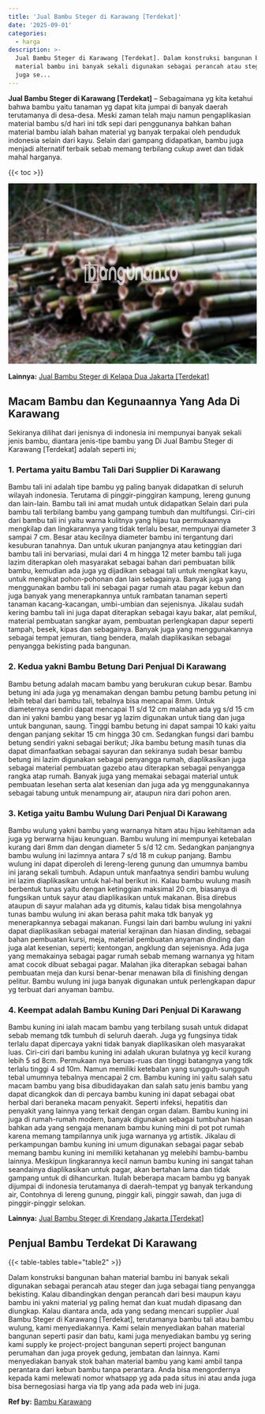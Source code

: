 ```yaml
---
title: 'Jual Bambu Steger di Karawang [Terdekat]'
date: '2025-09-01'
categories:
  - harga
description: >-
  Jual Bambu Steger di Karawang [Terdekat]. Dalam konstruksi bangunan bahan
  material bambu ini banyak sekali digunakan sebagai perancah atau steger dan
  juga se...
---
```


**Jual Bambu Steger di Karawang \[Terdekat\]** – Sebagaimana yg kita ketahui bahwa bambu yaitu tanaman yg dapat kita jumpai di banyak daerah terutamanya di desa-desa. Meski zaman telah maju namun pengaplikasian material bambu s/d hari ini tdk sepi dari penggunanya bahkan bahan material bambu ialah bahan material yg banyak terpakai oleh penduduk indonesia selain dari kayu. Selain dari gampang didapatkan, bambu juga menjadi alternatif terbaik sebab memang terbilang cukup awet dan tidak mahal harganya.

{{< toc >}}

![Jual Bambu Steger di Karawang [Terdekat]](/images/jual-bambu-tali-14.png)

**Lainnya:** [Jual Bambu Steger di Kelapa Dua Jakarta \[Terdekat\]](https://bambu.bangunan.co/jual-bambu-steger-di-kelapa-dua-jakarta-terdekat/)

## Macam Bambu dan Kegunaannya Yang Ada Di Karawang

Sekiranya dilihat dari jenisnya di indonesia ini mempunyai banyak sekali jenis bambu, diantara jenis-tipe bambu yang Di Jual Bambu Steger di Karawang \[Terdekat\] adalah seperti ini;

### 1\. Pertama yaitu Bambu Tali Dari Supplier Di Karawang

Bambu tali ini adalah tipe bambu yg paling banyak didapatkan di seluruh wilayah indonesia. Terutama di pinggir-pinggiran kampung, lereng gunung dan lain-lain. Bambu tali ini amat mudah untuk didapatkan Selain dari pula bambu tali terbilang bambu yang gampang tumbuh dan multifungsi. Ciri-ciri dari bambu tali ini yaitu warna kulitnya yang hijau tua permukaannya mengkilap dan lingkarannya yang tidak terlalu besar, mempunyai diameter 3 sampai 7 cm. Besar atau kecilnya diameter bambu ini tergantung dari kesuburan tanahnya. Dan untuk ukuran panjangnya atau ketinggian dari bambu tali ini bervariasi, mulai dari 4 m hingga 12 meter bambu tali juga lazim diterapkan oleh masyarakat sebagai bahan dari pembuatan bilik bambu, kemudian ada juga yg dijadikan sebagai tali untuk mengikat kayu, untuk mengikat pohon-pohonan dan lain sebagainya. Banyak juga yang menggunakan bambu tali ini sebagai pagar rumah atau pagar kebun dan juga banyak yang menerapkannya untuk rambatan tanaman seperti tanaman kacang-kacangan, umbi-umbian dan sejenisnya. Jikalau sudah kering bambu tali ini juga dapat diterapkan sebagai kayu bakar, alat pemikul, material pembuatan sangkar ayam, pembuatan perlengkapan dapur seperti tampah, besek, kipas dan sebagainya. Banyak juga yang menggunakannya sebagai tempat jemuran, tiang bendera, malah diaplikasikan sebagai penyangga bekisting pada bangunan.

### 2\. Kedua yakni Bambu Betung Dari Penjual Di Karawang

Bambu betung adalah macam bambu yang berukuran cukup besar. Bambu betung ini ada juga yg menamakan dengan bambu petung bambu petung ini lebih tebal dari bambu tali, tebalnya bisa mencapai 8mm. Untuk diameternya sendiri dapat mencapai 11 s/d 12 cm malahan ada yg s/d 15 cm dan ini yakni bambu yang besar yg lazim digunakan untuk tiang dan juga untuk bangunan, saung. Tinggi bambu betung ini dapat sampai 10 kaki yaitu dengan panjang sekitar 15 cm hingga 30 cm. Sedangkan fungsi dari bambu betung sendiri yakni sebagai berikut; Jika bambu betung masih tunas dia dapat dimanfaatkan sebagai sayuran dan sekiranya sudah besar bambu betung ini lazim digunakan sebagai penyangga rumah, diaplikasikan juga sebagai material pembuatan gazebo atau diterapkan sebagai penyangga rangka atap rumah. Banyak juga yang memakai sebagai material untuk pembuatan lesehan serta alat kesenian dan juga ada yg menggunakannya sebagai tabung untuk menampung air, ataupun nira dari pohon aren.

### 3\. Ketiga yaitu Bambu Wulung Dari Penjual Di Karawang

Bambu wulung yakni bambu yang warnanya hitam atau hijau kehitaman ada juga yg berwarna hijau keunguan. Bambu wulung ini mempunyai ketebalan kurang dari 8mm dan dengan diameter 5 s/d 12 cm. Sedangkan panjangnya bambu wulung ini lazimnya antara 7 s/d 18 m cukup panjang. Bambu wulung ini dapat diperoleh di lereng-lereng gunung dan umumnya bambu ini jarang sekali tumbuh. Adapun untuk manfaatnya sendiri bambu wulung ini lazim diaplikasikan untuk hal-hal berikut ini. Kalau bambu wulung masih berbentuk tunas yaitu dengan ketinggian maksimal 20 cm, biasanya di fungsikan untuk sayur atau diaplikasikan untuk makanan. Bisa direbus ataupun di sayur malahan ada yg ditumis, kalau tidak bisa mengolahnya tunas bambu wulung ini akan berasa pahit maka tdk banyak yg menerapkannya sebagai makanan. Fungsi lain dari bambu wulung ini yakni dapat diaplikasikan sebagai material kerajinan dan hiasan dinding, sebagai bahan pembuatan kursi, meja, material pembuatan anyaman dinding dan juga alat kesenian, seperti; kentongan, angklung dan sejenisnya. Ada juga yang memakainya sebagai pagar rumah sebab memang warnanya yg hitam amat cocok dibuat sebagai pagar. Malahan jika diterapkan sebagai bahan pembuatan meja dan kursi benar-benar menawan bila di finishing dengan pelitur. Bambu wulung ini juga banyak digunakan untuk perlengkapan dapur yg terbuat dari anyaman bambu.

### 4\. Keempat adalah Bambu Kuning Dari Penjual Di Karawang

Bambu kuning ini ialah macam bambu yang terbilang susah untuk didapat sebab memang tdk tumbuh di seluruh daerah. Juga yg fungsinya tidak terlalu dapat dipercaya yakni tidak banyak diaplikasikan oleh masyarakat luas. Ciri-ciri dari bambu kuning ini adalah ukuran bulatnya yg kecil kurang lebih 5 sd 8cm. Permukaan nya beruas-ruas dan tinggi batangnya yang tdk terlalu tinggi 4 sd 10m. Namun memiliki ketebalan yang sungguh-sungguh tebal umumnya tebalnya mencapai 2 cm. Bambu kuning ini yaitu salah satu macam bambu yang bisa dibudidayakan dan salah satu jenis bambu yang dapat dicangkok dan di percaya bambu kuning ini dapat sebagai obat herbal dari beraneka macam penyakit. Seperti infeksi, hepatitis dan penyakit yang lainnya yang terkait dengan organ dalam. Bambu kuning ini juga di rumah-rumah modern, banyak digunakan sebagai tumbuhan hiasan bahkan ada yang sengaja menanam bambu kuning mini di pot pot rumah karena memang tampilannya unik juga warnanya yg artistik. Jikalau di perkampungan bambu kuning ini umum digunakan sebagai pagar sebab memang bambu kuning ini memiliki ketahanan yg melebihi bambu-bambu lainnya. Meskipun lingkarannya kecil namun bambu kuning ini sangat tahan seandainya diaplikasikan untuk pagar, akan bertahan lama dan tidak gampang untuk di dihancurkan. Itulah beberapa macam bambu yg banyak dijumpai di indonesia terutamanya di daerah-tempat yg banyak terkandung air, Contohnya di lereng gunung, pinggir kali, pinggir sawah, dan juga di pinggir-pinggir selokan.

**Lainnya:** [Jual Bambu Steger di Krendang Jakarta \[Terdekat\]](https://bambu.bangunan.co/jual-bambu-steger-di-krendang-jakarta-terdekat/)

## Penjual Bambu Terdekat Di Karawang

{{< table-tables table="table2" >}}

Dalam konstruksi bangunan bahan material bambu ini banyak sekali digunakan sebagai perancah atau steger dan juga sebagai tiang penyangga bekisting. Kalau dibandingkan dengan perancah dari besi maupun kayu bambu ini yakni material yg paling hemat dan kuat mudah dipasang dan diungkap. Kalau diantara anda, ada yang sedang mencari supplier Jual Bambu Steger di Karawang \[Terdekat\], terutamanya bambu tali atau bambu wulung, kami menyediakannya. Kami selain menyediakan bahan material bangunan seperti pasir dan batu, kami juga menyediakan bambu yg sering kami supply ke project-project bangunan seperti project bangunan perumahan dan juga proyek gedung, jembatan dan lainnya. Kami menyediakan banyak stok bahan material bambu yang kami ambil tanpa perantara dari kebun bambu tanpa perantara. Anda bisa mengordernya kepada kami melewati nomor whatsapp yg ada pada situs ini atau anda juga bisa bernegosiasi harga via tlp yang ada pada web ini juga.

**Ref by:** [Bambu Karawang](https://id.wikipedia.org/wiki/Bambu)
